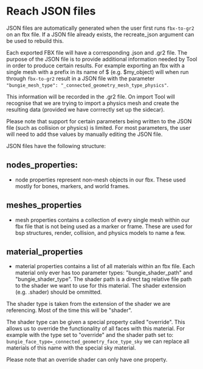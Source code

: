 # Reach JSON files

JSON files are automatically generated when the user first runs `fbx-to-gr2` on an fbx file. If a JSON file already exists, the recreate_json argument can be used to rebuild this.

Each exported FBX file will have a corresponding .json and .gr2 file. The purpose of the JSON file is to provide additional information needed by Tool in order to produce certain results. For example exporting an fbx with a single mesh with a prefix in its name of $ (e.g. $my_object) will when run through `fbx-to-gr2` result in a JSON file with the parameter `"bungie_mesh_type": "_connected_geometry_mesh_type_physics"`.

This information will be recorded in the .gr2 file. On import Tool will recognise that we are trying to import a physics mesh and create the resulting data (provided we have corrrectly set up the sidecar).

Please note that support for certain parameters being written to the JSON file (such as collision or physics) is limited. For most parameters, the user will need to add thse values by manually editing the JSON file.

JSON files have the following structure:

## nodes_properties:

- node properties represent non-mesh objects in our fbx. These used mostly for bones, markers, and world frames. 

## meshes_properties

- mesh properties contains a collection of every single mesh within our fbx file that is not being used as a marker or frame. These are used for bsp structures, render, collision, and physics models to name a few.

## material_properties

- material properties contains a list of all materials within an fbx file. Each material only ever has too parameter types: "bungie_shader_path"  and "bungie_shader_type". The shader path is a direct tag relative file path to the shader we want to use for this material. The shader extension (e.g. .shader) should be ommitted.

The shader type is taken from the extension of the shader we are referencing. Most of the time this will be "shader".

The shader type can be given a special property called "override". This allows us to override the functionality of all faces with this material. For example with the type set to "override" and the shader path set to: `bungie_face_type=_connected_geometry_face_type_sky` we can replace all materials of this name with the special sky material. 

Please note that an override shader can only have one property.